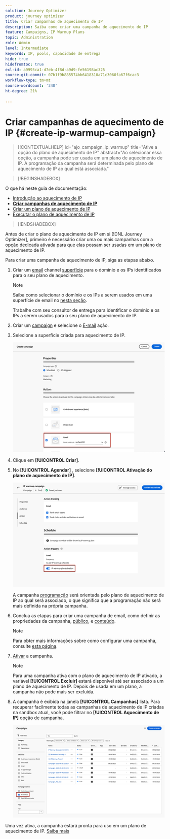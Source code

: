 ```yaml
---
solution: Journey Optimizer
product: journey optimizer
title: Criar campanhas de aquecimento de IP
description: Saiba como criar uma campanha de aquecimento de IP
feature: Campaigns, IP Warmup Plans
topic: Administration
role: Admin
level: Intermediate
keywords: IP, pools, capacidade de entrega
hide: true
hidefromtoc: true
exl-id: a9995ca1-d7eb-4f8d-a9d9-fe56198ac325
source-git-commit: 07b1f9b885574bb6418310a71c3060fa67f6cac3
workflow-type: tm+mt
source-wordcount: '348'
ht-degree: 21%

---
```


# Criar campanhas de aquecimento de IP {#create-ip-warmup-campaign}

>[!CONTEXTUALHELP]
>id="ajo_campaign_ip_warmup"
>title="Ative a opção do plano de aquecimento de IP"
>abstract="Ao selecionar essa opção, a campanha pode ser usada em um plano de aquecimento de IP. A programação da campanha será determinada pelo plano de aquecimento de IP ao qual está associada."

>[!BEGINSHADEBOX]

O que há neste guia de documentação:

* [Introdução ao aquecimento de IP](ip-warmup-gs.md)
* **[Criar campanhas de aquecimento de IP](ip-warmup-campaign.md)**
* [Criar um plano de aquecimento de IP](ip-warmup-plan.md)
* [Executar o plano de aquecimento de IP](ip-warmup-execution.md)

>[!ENDSHADEBOX]

Antes de criar o plano de aquecimento de IP em si [!DNL Journey Optimizer], primeiro é necessário criar uma ou mais campanhas com a opção dedicada ativada para que elas possam ser usadas em um plano de aquecimento de IP.

Para criar uma campanha de aquecimento de IP, siga as etapas abaixo.

1. Criar um [email](../email/email-settings.md) channel [superfície](channel-surfaces.md) para o domínio e os IPs identificados para o seu plano de aquecimento.

   >[!NOTE]
   >
   >Saiba como selecionar o domínio e os IPs a serem usados em uma superfície de email no [nesta seção](../email/email-settings.md#subdomains-and-ip-pools).
   >
   >Trabalhe com seu consultor de entrega para identificar o domínio e os IPs a serem usados para o seu plano de aquecimento de IP.<!--TBC-->

1. Criar um [campaign](../campaigns/create-campaign.md) e selecione o [E-mail](../email/create-email.md#create-email-journey-campaign) ação.

1. Selecione a superfície criada para aquecimento de IP.

   ![](assets/ip-warmup-campaign-surface.png)

   <!--You must use the same surface as the one that will be used for the asociated IP warmup plan. [Learn how to create an IP warmup plan](#create-ip-warmup-plan)-->

1. Clique em **[!UICONTROL Criar]**.

1. No **[!UICONTROL Agendar]** , selecione **[!UICONTROL Ativação do plano de aquecimento de IP]**.

   ![](assets/ip-warmup-campaign-plan-activation.png)

   A campanha [programação](../campaigns/create-campaign.md#schedule) será orientada pelo plano de aquecimento de IP ao qual será associado, o que significa que a programação não será mais definida na própria campanha.

1. Conclua as etapas para criar uma campanha de email, como definir as propriedades da campanha, [público](../audience/about-audiences.md)<!--best practices for IP warmup in terms of audience?-->, e [conteúdo](../email/get-started-email-design.md#key-steps).

   >[!NOTE]
   >
   >Para obter mais informações sobre como configurar uma campanha, consulte [esta página](../campaigns/get-started-with-campaigns.md).

1. [Ativar](../campaigns/review-activate-campaign.md) a campanha.

   >[!NOTE]
   >
   >Para uma campanha ativa com o plano de aquecimento de IP ativado, a variável **[!UICONTROL Excluir]** estará disponível até ser associado a um plano de aquecimento de IP. Depois de usada em um plano, a campanha não pode mais ser excluída.

1. A campanha é exibida na janela **[!UICONTROL Campanhas]** lista. Para recuperar facilmente todas as campanhas de aquecimento de IP criadas na sandbox atual, você pode filtrar no **[!UICONTROL Aquecimento de IP]** opção de campanha.

   ![](assets/ip-warmup-campaign-filter.png)

Uma vez ativa, a campanha estará pronta para uso em um plano de aquecimento de IP. [Saiba mais](ip-warmup-plan.md)

<!--Any recommendations when defining an audience? i.e do you have to include all your database or a limited number or according to your Excel file?-->
